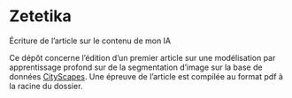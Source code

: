 # Zetetika
Écriture de l’article sur le contenu de mon IA

Ce dépôt concerne l’édition d’un premier article sur une modélisation par apprentissage profond sur de la segmentation d’image sur la base de données [CityScapes](https://www.cityscapes-dataset.com/). Une épreuve de l’article est compilée au format pdf à la racine du dossier.
